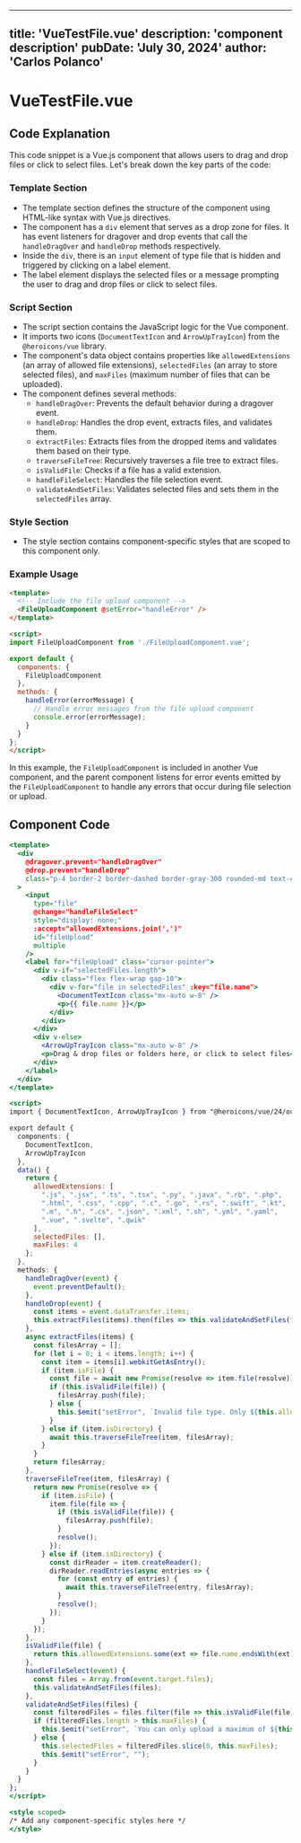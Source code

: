 ---
  title: 'VueTestFile.vue'
  description: 'component description'
  pubDate: 'July 30, 2024'
  author: 'Carlos Polanco'
  ---
  
  
  
  # VueTestFile.vue
  ## Code Explanation

This code snippet is a Vue.js component that allows users to drag and drop files or click to select files. Let's break down the key parts of the code:

### Template Section
- The template section defines the structure of the component using HTML-like syntax with Vue.js directives.
- The component has a `div` element that serves as a drop zone for files. It has event listeners for dragover and drop events that call the `handleDragOver` and `handleDrop` methods respectively.
- Inside the `div`, there is an `input` element of type file that is hidden and triggered by clicking on a label element.
- The label element displays the selected files or a message prompting the user to drag and drop files or click to select files.

### Script Section
- The script section contains the JavaScript logic for the Vue component.
- It imports two icons (`DocumentTextIcon` and `ArrowUpTrayIcon`) from the `@heroicons/vue` library.
- The component's data object contains properties like `allowedExtensions` (an array of allowed file extensions), `selectedFiles` (an array to store selected files), and `maxFiles` (maximum number of files that can be uploaded).
- The component defines several methods:
  - `handleDragOver`: Prevents the default behavior during a dragover event.
  - `handleDrop`: Handles the drop event, extracts files, and validates them.
  - `extractFiles`: Extracts files from the dropped items and validates them based on their type.
  - `traverseFileTree`: Recursively traverses a file tree to extract files.
  - `isValidFile`: Checks if a file has a valid extension.
  - `handleFileSelect`: Handles the file selection event.
  - `validateAndSetFiles`: Validates selected files and sets them in the `selectedFiles` array.

### Style Section
- The style section contains component-specific styles that are scoped to this component only.

### Example Usage
```html
<template>
  <!-- Include the file upload component -->
  <FileUploadComponent @setError="handleError" />
</template>

<script>
import FileUploadComponent from './FileUploadComponent.vue';

export default {
  components: {
    FileUploadComponent
  },
  methods: {
    handleError(errorMessage) {
      // Handle error messages from the file upload component
      console.error(errorMessage);
    }
  }
};
</script>
```

In this example, the `FileUploadComponent` is included in another Vue component, and the parent component listens for error events emitted by the `FileUploadComponent` to handle any errors that occur during file selection or upload.
  
  ## Component Code
  ```jsx
  <template>
    <div
      @dragover.prevent="handleDragOver"
      @drop.prevent="handleDrop"
      class="p-4 border-2 border-dashed border-gray-300 rounded-md text-center cursor-pointer mb-4 h-96 w-96 flex overflow-y-scroll items-center justify-center"
    >
      <input
        type="file"
        @change="handleFileSelect"
        style="display: none;"
        :accept="allowedExtensions.join(',')"
        id="fileUpload"
        multiple
      />
      <label for="fileUpload" class="cursor-pointer">
        <div v-if="selectedFiles.length">
          <div class="flex flex-wrap gap-10">
            <div v-for="file in selectedFiles" :key="file.name">
              <DocumentTextIcon class="mx-auto w-8" />
              <p>{{ file.name }}</p>
            </div>
          </div>
        </div>
        <div v-else>
          <ArrowUpTrayIcon class="mx-auto w-8" />
          <p>Drag & drop files or folders here, or click to select files</p>
        </div>
      </label>
    </div>
  </template>
  
  <script>
  import { DocumentTextIcon, ArrowUpTrayIcon } from "@heroicons/vue/24/outline";
  
  export default {
    components: {
      DocumentTextIcon,
      ArrowUpTrayIcon
    },
    data() {
      return {
        allowedExtensions: [
          ".js", ".jsx", ".ts", ".tsx", ".py", ".java", ".rb", ".php",
          ".html", ".css", ".cpp", ".c", ".go", ".rs", ".swift", ".kt",
          ".m", ".h", ".cs", ".json", ".xml", ".sh", ".yml", ".yaml",
          ".vue", ".svelte", ".qwik"
        ],
        selectedFiles: [],
        maxFiles: 4
      };
    },
    methods: {
      handleDragOver(event) {
        event.preventDefault();
      },
      handleDrop(event) {
        const items = event.dataTransfer.items;
        this.extractFiles(items).then(files => this.validateAndSetFiles(files));
      },
      async extractFiles(items) {
        const filesArray = [];
        for (let i = 0; i < items.length; i++) {
          const item = items[i].webkitGetAsEntry();
          if (item.isFile) {
            const file = await new Promise(resolve => item.file(resolve));
            if (this.isValidFile(file)) {
              filesArray.push(file);
            } else {
              this.$emit("setError", `Invalid file type. Only ${this.allowedExtensions.join(", ")} files are allowed.`);
            }
          } else if (item.isDirectory) {
            await this.traverseFileTree(item, filesArray);
          }
        }
        return filesArray;
      },
      traverseFileTree(item, filesArray) {
        return new Promise(resolve => {
          if (item.isFile) {
            item.file(file => {
              if (this.isValidFile(file)) {
                filesArray.push(file);
              }
              resolve();
            });
          } else if (item.isDirectory) {
            const dirReader = item.createReader();
            dirReader.readEntries(async entries => {
              for (const entry of entries) {
                await this.traverseFileTree(entry, filesArray);
              }
              resolve();
            });
          }
        });
      },
      isValidFile(file) {
        return this.allowedExtensions.some(ext => file.name.endsWith(ext));
      },
      handleFileSelect(event) {
        const files = Array.from(event.target.files);
        this.validateAndSetFiles(files);
      },
      validateAndSetFiles(files) {
        const filteredFiles = files.filter(file => this.isValidFile(file));
        if (filteredFiles.length > this.maxFiles) {
          this.$emit("setError", `You can only upload a maximum of ${this.maxFiles} files.`);
        } else {
          this.selectedFiles = filteredFiles.slice(0, this.maxFiles);
          this.$emit("setError", "");
        }
      }
    }
  };
  </script>
  
  <style scoped>
  /* Add any component-specific styles here */
  </style>
  ```
  